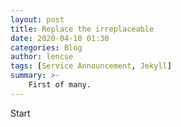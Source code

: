 ```yaml
---
layout: post
title: Replace the irreplaceable
date: 2020-04-10 01:30
categories: Blog
author: lencse
tags: [Service Announcement, Jekyll]
summary: >-
    First of many.
---
```


Start
